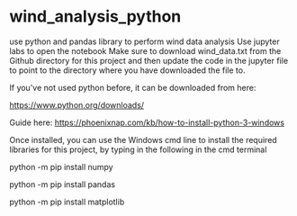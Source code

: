 # wind_analysis_python
use python and pandas library to perform wind data analysis
Use jupyter labs to open the notebook
Make sure to download wind_data.txt from the Github directory for this project
and then update the code in the jupyter file to point to the directory where 
you have downloaded the file to.

If you've not used python before, it can be downloaded from here:

https://www.python.org/downloads/

Guide here: https://phoenixnap.com/kb/how-to-install-python-3-windows

Once installed, you can use the Windows cmd line to install the required
libraries for this project, by typing in the following in the cmd terminal

python -m pip install numpy

python -m pip install pandas

python -m pip install matplotlib
